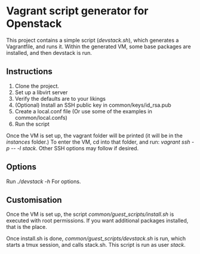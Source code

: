 # Vagrant script generator for Openstack

This project contains a simple script (*devstack.sh*), which generates a
Vagrantfile, and runs it. Within the generated VM, some base packages are
installed, and then devstack is run.

## Instructions

1. Clone the project.
2. Set up a libvirt server
3. Verify the defaults are to your likings
4. (Optional) Install an SSH public key in common/keys/id_rsa.pub
5. Create a local.conf file (Or use some of the examples in common/local.confs)
6. Run the script

Once the VM is set up, the vagrant folder will be printed (it will be in the
*instances* folder.) To enter the VM, cd into that folder, and run: *vagrant
ssh -p -- -l stack*. Other SSH options may follow if desired.

## Options

Run *./devstack -h* For options.

## Customisation

Once the VM is set up, the script *common/guest_scripts/install.sh* is executed
with root permissions. If you want additional packages installed, that is the
place.

Once install.sh is done, *common/guest_scripts/devstack.sh* is run, which
starts a tmux session, and calls stack.sh. This script is run as user *stack*.

